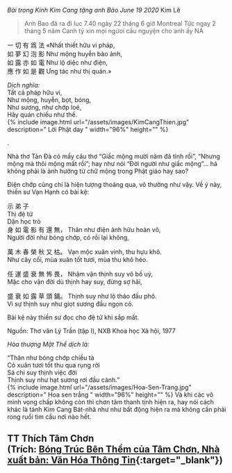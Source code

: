 *Bài trong Kinh Kim Cang tặng anh Bảo June 19 2020*  Kim Lê   
>Anh Bao đã ra đi luc 7.40 ngày 22 tháng 6 giờ Montreal Tức ngay 2  
>tháng 5 năm Canh tý  xin mọi ngừoi cầu  nguyện cho anh ấy NA  

一 切 有 爲 法 «Nhất thiết hữu vi pháp,  
如 夢 幻 泡 影 Như mộng huyễn bào ảnh,  
如 露 亦 如 電 Như lộ diệc như điện,  
應 作 如 是 觀 Ưng tác như thị quán.»  
  
*Dịch nghĩa:*  
Tất cả pháp hữu vi,  
Như mộng, huyễn, bọt, bóng,  
Như sương, như chớp loé,  
Hãy quán chiếu như thế.  
{% 
   include image.html url="/assets/images/KimCangThien.jpg"
                      description=" Lời Phật day "
                      width="96%"
                      height=""
%}

.  

Nhà thơ Tản Đà có mấy câu thơ “Giấc mộng mười năm đã tỉnh rồi”, “Nhưng mộng mà thôi mộng mất rồi”; hay như nói “Đời người như giấc mộng”… há không phải là ảnh hưởng từ chữ mộng trong Phật giáo hay sao?  

 Điện chớp cũng chỉ là hiện tượng thoáng qua, vô thường như vậy. Về ý này, thiền sư Vạn Hạnh có bài kệ:   

示 弟 子  
Thị đệ tử  
Dặn học trò  
身 如 電 影 有 還 無， 
Thân như điện ảnh hữu hoàn vô,  
Người đời như bóng chớp, có rồi lại không,  

萬 木 春 榮 秋 又 枯。 
Vạn mộc xuân vinh, thu hựu khô.  
Như cây cối, mùa xuân tốt tươi, mùa thu khô héo.  

任 運 盛 衰 無 怖 畏， 
Nhậm vận thịnh suy vô bố uý,  
Mặc cho vận đời dù thịnh hay suy, đừng sợ hãi,  

盛 衰 如 露 草 頭 鋪。 
Thịnh suy như lộ thảo đầu phô.  
Vì sự thịnh suy như giọt sương đầu ngọn cỏ.  


Bài kệ này thiền sư đọc cho đệ tử khi sắp mất.  

Nguồn: Thơ văn Lý Trần (tập I), NXB Khoa học Xã hội, 1977   

*Hòa thượng Mật Thể dịch là:*  

“Thân như bóng chớp chiều tà  
Cỏ xuân tươi tốt thu qua rụng rời  
Sá chi suy thịnh việc đời  
Thịnh suy như hạt sương rơi đầu cành.”  
{% 
   include image.html url="/assets/images/Hoa-Sen-Trang.jpg"
                      description=" Hoa sen trắng "
                      width="96%"
                      height=""
%}
 Và khi các vô minh vọng chấp không còn thì chơn tâm thanh tịnh hiện ra, hay nói cách khác là tánh Kim Cang Bát-nhã như như bất động hiện ra mà không cần phải rong ruổi tìm cầu nơi nào hết.  

TT Thích Tâm Chơn  
(Trích: [Bóng Trúc Bên Thềm của Tâm Chơn, Nhà xuất bản: Văn Hóa Thông Tin](https://quangduc.com/p5427a32758/bong-truc-ben-them){:target="_blank"})  
--
